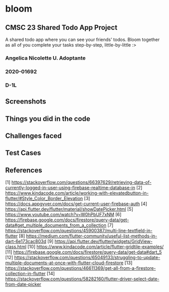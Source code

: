 # bloom
## CMSC 23 Shared Todo App Project
A shared todo app where you can see your friends' todos. Bloom together as all of you complete your tasks step-by-step, little-by-little :>

### Angelica Nicolette U. Adoptante
### 2020-01692
### D-1L

## Screenshots


## Things you did in the code


## Challenges faced


## Test Cases


## References
[1] https://stackoverflow.com/questions/66397629/retrieving-data-of-currently-logged-in-user-using-firebase-realtime-database-in
[2] https://www.kindacode.com/article/working-with-elevatedbutton-in-flutter/#Style_Color_Border_Elevation
[3] https://docs.appgyver.com/docs/get-current-user-firebase-auth
[4] https://api.flutter.dev/flutter/material/showDatePicker.html
[5] https://www.youtube.com/watch?v=W0hPbUF7xNM
[6] https://firebase.google.com/docs/firestore/query-data/get-data#get_multiple_documents_from_a_collection
[7] https://stackoverflow.com/questions/45900387/multi-line-textfield-in-flutter
[8] https://medium.com/flutter-community/useful-list-methods-in-dart-6e173cac803d
[9] https://api.flutter.dev/flutter/widgets/GridView-class.html
[10] https://www.kindacode.com/article/flutter-gridtile-examples/
[11] https://firebase.google.com/docs/firestore/query-data/get-data#dart_5
[12] https://stackoverflow.com/questions/65049133/struggling-to-update-multiple-documents-at-once-with-flutter-cloud-firestore
[13] https://stackoverflow.com/questions/46611369/get-all-from-a-firestore-collection-in-flutter
[14] https://stackoverflow.com/questions/58282160/flutter-driver-select-date-from-date-picker